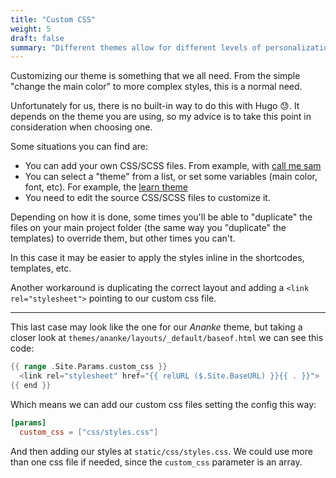 ```yaml
---
title: "Custom CSS"
weight: 5
draft: false
summary: "Different themes allow for different levels of personalization, but adding our personal touch is something that everybody wants. Don't be shy and dig into your theme to customize it!"
---
```


Customizing our theme is something that we all need. From the simple "change the main color" to more complex styles, this is a normal need.

Unfortunately for us, there is no built-in way to do this with Hugo :sweat:. It depends on the theme you are using, so my advice is to take this point in consideration when choosing one.

Some situations you can find are:

- You can add your own CSS/SCSS files. From example, with [call me sam](https://github.com/victoriadrake/hugo-theme-sam#editing-the-theme)
- You can select a "theme" from a list, or set some variables (main color, font, etc). For example, the [learn theme](https://learn.netlify.com/en/basics/style-customization/#theme-variant)
- You need to edit the source CSS/SCSS files to customize it.

Depending on how it is done, some times you'll be able to "duplicate" the files on your main project folder (the same way you "duplicate" the templates) to override them, but other times you can't.

In this case it may be easier to apply the styles inline in the shortcodes, templates, etc.

Another workaround is duplicating the correct layout and adding a `<link rel="stylesheet">` pointing to our custom css file.

----

This last case may look like the one for our _Ananke_ theme, but taking a closer look at `themes/ananke/layouts/_default/baseof.html` we can see this code:

```go
{{ range .Site.Params.custom_css }}
  <link rel="stylesheet" href="{{ relURL ($.Site.BaseURL) }}{{ . }}">
{{ end }}
```

Which means we can add our custom css files setting the config this way:

```toml
[params]
  custom_css = ["css/styles.css"]
```

And then adding our styles at `static/css/styles.css`. We could use more than one css file if needed, since the `custom_css` parameter is an array.
